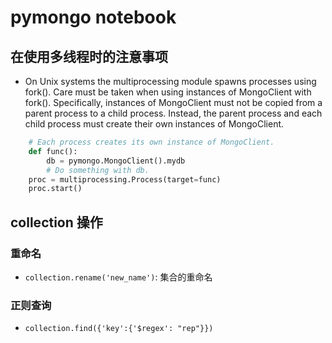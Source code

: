 # pymongo notebook
## 在使用多线程时的注意事项
* On Unix systems the multiprocessing module spawns processes using fork(). Care must be taken when using instances of MongoClient with fork(). Specifically, instances of MongoClient must not be copied from a parent process to a child process. Instead, the parent process and each child process must create their own instances of MongoClient. 
```python
    # Each process creates its own instance of MongoClient.
    def func():
        db = pymongo.MongoClient().mydb
        # Do something with db.
    proc = multiprocessing.Process(target=func)
    proc.start()
```

## collection 操作
### 重命名
* `collection.rename('new_name')`: 集合的重命名
### 正则查询
* `collection.find({'key':{'$regex': "rep"}})`

